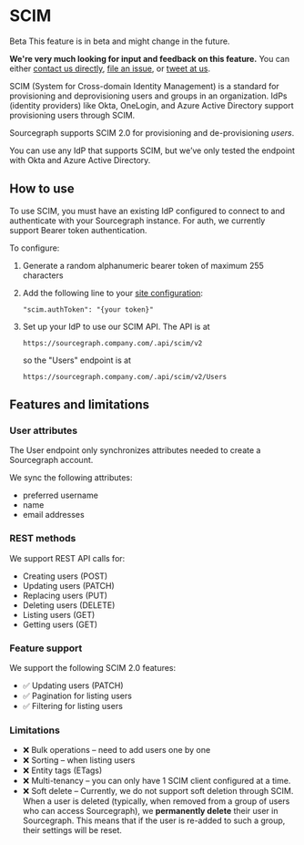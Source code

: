 # SCIM

<aside class="beta">
<p>
<span class="badge badge-beta">Beta</span> This feature is in beta and might change in the future.
</p>

<p><b>We're very much looking for input and feedback on this feature.</b> You can either <a href="https://about.sourcegraph.com/contact">contact us directly</a>, <a href="https://github.com/sourcegraph/sourcegraph">file an issue</a>, or <a href="https://twitter.com/sourcegraph">tweet at us</a>.</p>
</aside>

SCIM (System for Cross-domain Identity Management) is a standard for provisioning and deprovisioning users and groups in an organization. IdPs (identity providers) like Okta, OneLogin, and Azure Active Directory support provisioning users through SCIM.

Sourcegraph supports SCIM 2.0 for provisioning and de-provisioning _users_.

You can use any IdP that supports SCIM, but we’ve only tested the endpoint with Okta and Azure Active Directory.

## How to use

To use SCIM, you must have an existing IdP configured to connect to and authenticate with your Sourcegraph instance. For auth, we currently support Bearer token authentication.

To configure:

1. Generate a random alphanumeric bearer token of maximum 255 characters
2. Add the following line to your [site configuration](config/site_config.md):

   ```
   "scim.authToken": "{your token}"
   ```

3. Set up your IdP to use our SCIM API. The API is at

   ```
   https://sourcegraph.company.com/.api/scim/v2
   ```

   so the "Users" endpoint is at

   ```
   https://sourcegraph.company.com/.api/scim/v2/Users
   ```

## Features and limitations

### User attributes

The User endpoint only synchronizes attributes needed to create a Sourcegraph account.

We sync the following attributes:

- preferred username
- name
- email addresses

### REST methods

We support REST API calls for:

- Creating users (POST)
- Updating users (PATCH)
- Replacing users (PUT)
- Deleting users (DELETE)
- Listing users (GET)
- Getting users (GET)

### Feature support

We support the following SCIM 2.0 features:

- ✅ Updating users (PATCH)
- ✅ Pagination for listing users
- ✅ Filtering for listing users

### Limitations

- ❌ Bulk operations – need to add users one by one
- ❌ Sorting – when listing users
- ❌ Entity tags (ETags)
- ❌ Multi-tenancy – you can only have 1 SCIM client configured at a time.
- ❌ Soft delete – Currently, we do not support soft deletion through SCIM. When a user is deleted (typically, when removed from a group of users who can access Sourcegraph), we **permanently delete** their user in Sourcegraph. This means that if the user is re-added to such a group, their settings will be reset.

